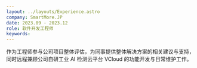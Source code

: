 ```yaml
---
layout: ../layouts/Experience.astro
company: SmartMore.JP
date: 2023.09 - 2023.12
role: 软件开发工程师
keywords:
---
```


作为工程师参与公司项目整体评估，为同事提供整体解决方案的相关建议与支持，同时远程兼顾公司自研工业 AI 检测云平台 VCloud 的功能开发与日常维护工作。
